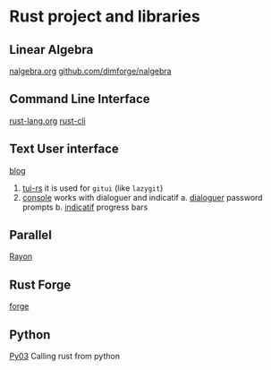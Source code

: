 # Rust project and libraries

## Linear Algebra
[nalgebra.org](hptts://nalgebra.org/docs/user_guide/getting_started) [github.com/dimforge/nalgebra](https://github.com/dimforge/nalgebra)

## Command Line Interface 
[rust-lang.org](https://www.rust-lang.org/what/cli)
[rust-cli](https://rust-cli.github.io/book/tutorial/index.html)

## Text User interface
[blog](https://blog.logrocket.com/rust-and-tui-building-a-command-line-interface-in-rust/)
1. [tui-rs](https://github.com/fdehau/tui-rs) it is used for `gitui` (like `lazygit`)
2. [console](https://github/console-rs/console) works with dialoguer and indicatif
  a. [dialoguer](https://github.com/mitsuhiko/dialoguer) password prompts
  b. [indicatif](https://github/console-rs/indicatif) progress bars

## Parallel
[Rayon](https://github.com/nikomatsakis/rayon)

## Rust Forge
[forge](https://forge.rust-lang.org/index.html)


## Python
[Py03](https://saidvandeklundert.net/learn/2021-11-18-calling-rust-from-python-using-pyo3/) Calling rust from python
